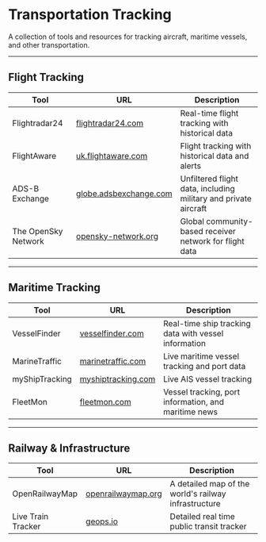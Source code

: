 # Transportation Tracking

A collection of tools and resources for tracking aircraft, maritime vessels, and other transportation.

---

## Flight Tracking

| Tool | URL | Description |
|------|-----|-------------|
| Flightradar24 | [flightradar24.com](https://www.flightradar24.com/51.47) | Real-time flight tracking with historical data |
| FlightAware | [uk.flightaware.com](http://uk.flightaware.com/) | Flight tracking with historical data and alerts |
| ADS-B Exchange | [globe.adsbexchange.com](https://globe.adsbexchange.com/) | Unfiltered flight data, including military and private aircraft |
| The OpenSky Network | [opensky-network.org](https://opensky-network.org/network/explorer) | Global community-based receiver network for flight data |

---

## Maritime Tracking

| Tool | URL | Description |
|------|-----|-------------|
| VesselFinder | [vesselfinder.com](https://www.vesselfinder.com/) | Real-time ship tracking data with vessel information |
| MarineTraffic | [marinetraffic.com](http://www.marinetraffic.com/en/ais/home/centerx:-12.0/centery:25.0/zoom:4) | Live maritime vessel tracking and port data |
| myShipTracking | [myshiptracking.com](https://www.myshiptracking.com/) | Live AIS vessel tracking |
| FleetMon | [fleetmon.com](https://www.fleetmon.com/) | Vessel tracking, port information, and maritime news |

---

## Railway & Infrastructure

| Tool | URL | Description |
|------|-----|-------------|
| OpenRailwayMap | [openrailwaymap.org](http://www.openrailwaymap.org/) | A detailed map of the world's railway infrastructure |
| Live Train Tracker | [geops.io](https://mobility.portal.geops.io/) | Detailed real time public transit tracker |

